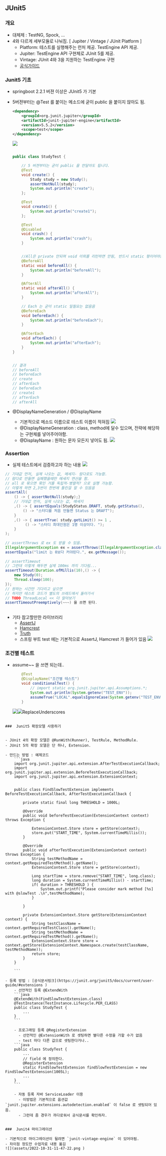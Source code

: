 ##  JUnit5
    
###  개요
  
- 대체제 : TestNG, Spock, ...
- 4와 다르게 세부모듈로 나눠짐. [ Jupiter / Vintage / JUnit Platform ]
    - Platform:  테스트를 실행해주는 런처 제공. TestEngine API 제공.
    - Jupiter: TestEngine API 구현체로 JUnit 5를 제공.
    - Vintage: JUnit 4와 3을 지원하는 TestEngine 구현
    - [공식가이드](https://junit.org/junit5/docs/current/user-guide/ )
  
###  Junit5 기초
  
  
- springboot 2.2.1 버젼 이상은 JUnit5 가 기본
- 5버젼부터는 @Test 를 붙이는 메소드에 굳이 public 을 붙이지 않아도 됨.
    ```xml
    <dependency>
        <groupId>org.junit.jupiter</groupId>
        <artifactId>junit-jupiter-engine</artifactId>
        <version>5.5.2</version>
        <scope>test</scope>
    </dependency>
    ```
    ![](assets/2022-10-24-17-14-58.png )
  
    ```java
  
    public class StudyTest {
  
        // 5 버젼부터는 굳이 public 을 안달아도 됩니다.
        @Test
        void create() {
            Study study = new Study();
            assertNotNull(study);
            System.out.println("create");
        };
  
        @Test
        void create1() {
            System.out.println("create1");
        };
  
        @Test
        @Disabled
        void crash() {
            System.out.println("crash");
        }
  
  
        //All은 private 안되며 void 이외를 리턴하면 안됨, 반드시 static 형이어야함.
        @BeforeAll
        static void beforeAll() {
            System.out.println("beforeAll");
        }
  
        @AfterAll
        static void afterAll() {
            System.out.println("afterAll");
        }
  
        // Each 는 굳이 static 일필요는 없음음 
        @BeforeEach
        void beforeEach() {
            System.out.println("beforeEach");
        }
  
        @AfterEach
        void afterEach() {
            System.out.println("afterEach");
        }
    }
  
  
    // 결과
    // beforeAll
    // beforeEach
    // create
    // afterEach
    // beforeEach
    // create1
    // afterEach
    // afterAll
    ```
  
- @DisplayNameGeneration / @DisplayName
  - 기본적으로 메소드 이름으로 테스트 이름이 적혀짐
  ![](assets/2022-10-24-17-30-25.png )
  - @DisplayNameGeneration : class, method에 달수 있으며, 전략에 해당하는 구현체를 넣어주어야함.
  - @DisplayName : 원하는 문자 모든지 넣어도 됨.
  ![](assets/2022-10-24-17-41-56.png )
  
###  Assertion
  
- 실제 테스트에서 검증하고자 하는 내용
![](assets/2022-10-24-17-48-45.png )
```java
// 기대값 먼저, 실제 나오는 값, 메세지- 람다로도 가능함.
// 람다로 만들면 실패했을때만 메세지 연산을 함.
// all 로 묶으면 묶인 거를 독립적-병렬적? 으로 실행 가능함.
// 이렇게 하면 2,3번이 한번에 틀린걸 알 수 있음음
assertAll(
    () -> { assertNotNull(study);} 
    // 기대값 먼저, 실제 나오는 값, 메세지
    ,() -> { assertEquals(StudyStatus.DRAFT, study.getStatus(), 
        () -> "스터디를 처음 만들면 Status 는 DRAFT"); 
    }
    ,() -> { assertTrue( study.getLimit() >= 1 ,
         () -> "스터디 최대인원은 1명 이상이다. "); 
    }
);
  
// assertThrows 로 ex 도 받을 수 있음.
IllegalArgumentException ex = assertThrows(IllegalArgumentException.class, ()-> new Study(-10) ); 
assertEquals("limit 는 0보다 커야된다.", ex.getMessage());
  
// assertTimeout
// 그런데 이렇게 해두면 실제 100ms 까지 기다림...
assertTimeout(Duration.ofMillis(10),() -> {
    new Study(0);
    Thread.sleep(100);
});
// 원하는 시간만 기다리고 싶으면
// 하지만 테스트 코드가 별도의 쓰레드에서 돌아가서
// TODO ThreadLocal << 더 알아보기
assertTimeoutPreemptively(~~~) 을 쓰면 된다.
  
```
- 기타 참고할만한 라이브러리
    - [AssertJ](https://joel-costigliola.github.io/assertj/ )
    - [Hamcrest](https://hamcrest.org/JavaHamcrest/ )
    - [Truth](https://truth.dev/ )
    - 스프링 부트 test 에는 기본적으로 AssertJ, Hamcrest 가 들어가 있음
    ![](assets/2022-10-25-20-04-18.png )
  
###  조건별 테스트
  
  
- assume~~ 을 쓰면 되는데..
    ```java
        @Test
        @DisplayName("조건별 테스트")
        void conditionalTest() {
            // import static org.junit.jupiter.api.Assumptions.*;
            System.out.println(System.getenv("TEST_ENV"));
            assumeTrue("LOCAL".equalsIgnoreCase(System.getenv("TEST_ENV")));
        }
    ```
    ![](assets/2022-10-25-20-42-07.png )<img src="https://latex.codecogs.com/gif.latex?$%20%20%20%20-%20실제값은%20null%20이고%20에러가%20나야되는데%20사실은%20여기서%20멈춘거고%20%20%20%20-%20조건을%20통과해야지%20나머지%20assert%20꺼를%20성공&#x2F;실패%20할%20수%20있게%20된다.-%20Annotation%20으로%20도%20가능함%20%20-%20@Enabledxxx%20&#x2F;%20@Disabledxxxx%20%20```java	@EnabledOnOs({OS.LINUX,OS.MAC})%20%20%20%20...%20%20```%20%20![](assets&#x2F;2022-10-25-21-05-47.png%20)###%20%20태킹%20&#x2F;%20필터링-%20`@Tag`%20를%20붙이면%20실행할%20때%20태그를%20찾아서%20그것만%20실행시킬%20수%20있음.-%20그런데%20vscode%20에서는%20해당%20태그만%20하는%20걸%20찾기%20어려웠음%20&#x2F;&#x2F;%20TODO%20:%20더%20찾아볼것-%20pom.xml%20사용할%20태그를%20지정하면%20그것만%20실행시킬수%20잇음%20%20%20%20![](assets&#x2F;2022-10-26-17-51-39.png%20)%20%20-%20원래는%20위처럼%20되는데%20%20```xml%20%20	&lt;profiles&gt;		&lt;profile&gt;			&lt;id&gt;default&lt;&#x2F;id&gt;			&lt;activation&gt;				&lt;activeByDefault&gt;true&lt;&#x2F;activeByDefault&gt;			&lt;&#x2F;activation&gt;			&lt;build&gt;				&lt;plugins&gt;					&lt;plugin&gt;						&lt;artifactId&gt;maven-surefire-plugin&lt;&#x2F;artifactId&gt;						&lt;configuration&gt;%20%20%20%20%20%20%20%20%20%20%20%20%20%20%20%20%20%20%20%20%20%20%20%20%20%20%20%20&lt;includeTags&gt;fast&lt;&#x2F;includeTags&gt;							&lt;groupId&gt;fast&lt;&#x2F;groupId&gt;						&lt;&#x2F;configuration&gt;					&lt;&#x2F;plugin&gt;				&lt;&#x2F;plugins&gt;			&lt;&#x2F;build&gt;		&lt;&#x2F;profile&gt;	&lt;&#x2F;profiles&gt;%20%20```%20%20-%20이렇게%20추가하면%20되야되는데%20안된다;;%20%20%20%20-%20참고링크%20:%20https:&#x2F;&#x2F;www.baeldung.com&#x2F;junit-filtering-tests%20%20%20%20-%20참고링크2%20:%20https:&#x2F;&#x2F;github.com&#x2F;junit-team&#x2F;junit5-samples&#x2F;blob&#x2F;r5.1.0&#x2F;junit5-maven-consumer&#x2F;pom.xml%20%20%20%20```xml%20%20%20%20&lt;!--%20참고링크2번%20방법%20--&gt;%20%20%20%20&lt;plugin&gt;%20%20%20%20%20%20%20%20&lt;artifactId&gt;maven-surefire-plugin&lt;&#x2F;artifactId&gt;%20%20%20%20%20%20%20%20&lt;version&gt;2.19.1&lt;&#x2F;version&gt;%20%20%20%20%20%20%20%20&lt;configuration&gt;%20%20%20%20%20%20%20%20%20%20%20%20&lt;includes&gt;%20%20%20%20%20%20%20%20%20%20%20%20%20%20%20%20&lt;include&gt;**&#x2F;Test*.java&lt;&#x2F;include&gt;%20%20%20%20%20%20%20%20%20%20%20%20%20%20%20%20&lt;include&gt;**&#x2F;*Test.java&lt;&#x2F;include&gt;%20%20%20%20%20%20%20%20%20%20%20%20%20%20%20%20&lt;include&gt;**&#x2F;*Tests.java&lt;&#x2F;include&gt;%20%20%20%20%20%20%20%20%20%20%20%20%20%20%20%20&lt;include&gt;**&#x2F;*TestCase.java&lt;&#x2F;include&gt;%20%20%20%20%20%20%20%20%20%20%20%20&lt;&#x2F;includes&gt;%20%20%20%20%20%20%20%20%20%20%20%20&lt;properties&gt;%20%20%20%20%20%20%20%20%20%20%20%20%20%20%20%20&lt;includeTags&gt;fast&lt;&#x2F;includeTags&gt;%20%20%20%20%20%20%20%20%20%20%20%20%20%20%20%20&lt;configurationParameters&gt;%20%20%20%20%20%20%20%20%20%20%20%20%20%20%20%20%20%20%20%20junit.jupiter.conditions.deactivate%20=%20*%20%20%20%20%20%20%20%20%20%20%20%20%20%20%20%20&lt;&#x2F;configurationParameters&gt;%20%20%20%20%20%20%20%20%20%20%20%20&lt;&#x2F;properties&gt;%20%20%20%20%20%20%20%20&lt;&#x2F;configuration&gt;%20%20%20%20&lt;&#x2F;plugin&gt;%20%20%20%20```%20%20%20%20-%20뭐지;;%20%20%20%20-%20[공식문서?](https:&#x2F;&#x2F;maven.apache.org&#x2F;surefire&#x2F;maven-surefire-plugin&#x2F;test-mojo.html%20)%20:%20확인해봐야됨%20%20%20%20-%20해결책%20:%20[TODO]추후%20TIL%20옮겨서%20정리해야됨%20%20%20%20%20%20-%20[maven%20플러그인%20버젼%20명시](https:&#x2F;&#x2F;code-overflow.tistory.com&#x2F;entry&#x2F;%EC%97%90%EB%9F%ACError-%EB%A9%94%EC%9D%B4%EB%B8%90Maven-Junit-5-%EB%B9%8C%EB%93%9C-%EC%8B%9C-groupsexcludedGroups-require-TestNG-or-JUunit48-on-project-test-classpath-%EB%AC%B8%EC%A0%9C%20)%20:%20maven-surefire-plugin%20-&gt;%202.22.2%20%20%20%20%20-%20%20[스택오버플로우](https:&#x2F;&#x2F;stackoverflow.com&#x2F;questions&#x2F;42421688&#x2F;how-to-choose-which-junit5-tags-to-execute-with-maven%20)%20%20%20%20```xml	&lt;profiles&gt;		&lt;profile&gt;			&lt;id&gt;default&lt;&#x2F;id&gt;			&lt;activation&gt;				&lt;activeByDefault&gt;true&lt;&#x2F;activeByDefault&gt;			&lt;&#x2F;activation&gt;			&lt;build&gt;				&lt;plugins&gt;					&lt;plugin&gt;						&lt;artifactId&gt;maven-surefire-plugin&lt;&#x2F;artifactId&gt;						&lt;version&gt;2.22.2&lt;&#x2F;version&gt;						&lt;configuration&gt;							&lt;groups&gt;fast&lt;&#x2F;groups&gt;						&lt;&#x2F;configuration&gt;					&lt;&#x2F;plugin&gt;				&lt;&#x2F;plugins&gt;			&lt;&#x2F;build&gt;		&lt;&#x2F;profile&gt;	&lt;&#x2F;profiles&gt;%20%20%20%20```%20%20%20%20-%20특정%20프로파일을%20실행하려면%20%20%20%20%20%20-%20.&#x2F;mvnw%20test%20-P%20ci[profile%20Name]%20%20%20%20%20-%20meta%20Annotation을%20통해%20커스텀%20할%20수%20있음.%20%20%20%20```java%20%20%20%20@Target(ElementType.METHOD)%20%20%20%20@Retention(RetentionPolicy.RUNTIME)%20%20%20%20@Test%20%20%20%20@Tag(&quot;fast&quot;)%20%20%20%20public%20@interface%20FastTestTag%20{%20%20%20%20}%20%20%20%20&#x2F;&#x2F;%20실제%20사용시에는%20%20%20%20@DisplayName(&quot;조건별%20테스트&quot;)%20%20%20%20@FastTestTag%20%20%20%20void%20conditionalTest()%20{%20%20%20%20%20%20%20%20&#x2F;&#x2F;%20import%20static%20org.junit.jupiter.api.Assumptions.*;%20%20%20%20%20%20%20%20&#x2F;&#x2F;%20그런데%20환경변수는%20vscode%20가%20들고가고%20있어서%20잘%20안됨.%20%20%20%20%20%20%20%20System.out.println(System.getenv(&quot;TEST_ENV&quot;));%20%20%20%20%20%20%20%20assumeTrue(&quot;LOCAL&quot;.equalsIgnoreCase(System.getenv(&quot;TEST_ENV&quot;)));%20%20%20%20%20%20%20%20&#x2F;&#x2F;%20위조건이%20만족해야지%20나머지%20조건이%20도는%20구조이다.%20%20%20%20%20%20%20%20%20%20%20%20%20%20%20%20assertTimeoutPreemptively(Duration.ofMillis(10),()%20-&gt;%20{%20%20%20%20%20%20%20%20%20%20%20%20new%20Study(0);%20%20%20%20%20%20%20%20});%20%20%20%20}%20%20%20%20```%20%20%20%20-%20![](assets&#x2F;2022-10-27-13-10-29.png%20)###%20%20테스트%20반복-%20@RepeatedTest%20:반복%20횟수와%20반복%20테스트%20이름을%20설정할%20수%20있다.%20%20-%20{displayName}%20%20-%20{currentRepetition}%20%20-%20{totalRepetitions}%20%20-%20RepetitionInfo%20타입의%20인자를%20받을%20수%20있다.%20%20%20%20```java	@FastTestTag	@DisplayName(&quot;반복학습&quot;)	@RepeatedTest(value%20=%2010,%20name%20=&quot;{displayName}%20:%20{currentRepetition}%20&#x2F;%20{totalRepetitions}&quot;%20)	void%20repeatedTest(RepetitionInfo%20repetitionInfo)%20{		System.out.println(&quot;Repeat%20Count%20:&quot;%20+%20repetitionInfo.getCurrentRepetition()%20		+%20&quot;%20&#x2F;%20&quot;%20+%20repetitionInfo.getTotalRepetitions());	}%20%20%20%20```%20%20%20%20![](assets&#x2F;2022-10-27-13-22-04.png%20)-%20ParameterizedTest%20:%20테스트에%20여러%20다른%20매개변수를%20대입해가며%20반복%20실행한다.%20%20-%20{displayName}%20%20-%20{index}%20%20-%20{arguments}%20%20-%20{0},%20{1},%20...%20%20-%20@ValueSource%20로%20간단히%20파라미터를%20던저%20줄수%20있음.%20%20%20%20%20%20```java%20%20	@FastTestTag%20%20	@DisplayName(&quot;반복학습&quot;)%20%20	@ParameterizedTest(name%20=&quot;{displayName}%20{0}%20{index}교시&quot;%20)%20%20	@ValueSource(strings%20=%20{&quot;수학&quot;,&quot;과학&quot;,&quot;사회&quot;,&quot;국어&quot;})%20%20	void%20parameterRepeatedTest(String%20message)%20{%20%20		System.out.println(&quot;[&quot;+message+&quot;]%20Repeat&quot;);%20%20	}%20%20```%20%20![](assets&#x2F;2022-10-27-13-27-40.png%20)%20%20-%20@ValueSource%20&#x2F;%20@NullSource%20&#x2F;%20@EmptySource%20&#x2F;%20@NullAndEmptySource%20%20%20%20%20%20&#x2F;%20@EnumSource%20&#x2F;%20@MethodSource%20%20%20%20%20%20%20&#x2F;%20@CsvSource%20&#x2F;%20@CvsFileSource%20%20%20%20%20%20&#x2F;%20@ArgumentSource%20%20%20%20%20%20등을%20쓸%20수%20있음.%20%20-%20그런데%20형을%20변형해서%20받고%20싶을%20수%20있는데%20primitive%20는%20자동%20변형해주지만%20CustomClass%20는%20그냥%20안된다.```java@FastTestTag@DisplayName(&quot;반복학습&quot;)@ParameterizedTest(name%20=&quot;{displayName}%20{0}%20{index}교시&quot;%20)@ValueSource(strings%20=%20{&quot;수학&quot;,&quot;과학&quot;,&quot;사회&quot;,&quot;국어&quot;})void%20parameterRepeatedTest(@ConvertWith(StudyConverter.class)%20Study%20study)%20{%20%20%20%20System.out.println(&quot;[&quot;+study.getName()+&quot;]%20Repeat&quot;);}static%20class%20StudyConverter%20extends%20SimpleArgumentConverter%20{%20%20%20%20@Override%20%20%20%20public%20Object%20convert(Object%20source,%20Class&lt;?&gt;%20targetType)%20{%20%20%20%20%20%20%20%20assertEquals(Study.class,%20targetType,%20&quot;Can%20only%20convert%20to%20Study&quot;);%20%20%20%20%20%20%20%20Study%20object%20=%20new%20Study(0);%20%20%20%20%20%20%20%20%20object.setName(String.valueOf(source));%20%20%20%20%20%20%20%20return%20object;%20%20%20%20}}@FastTestTag@DisplayName(&quot;반복학습%202&quot;)@ParameterizedTest(name%20=&quot;{displayName}%20{0}%20{index}교시&quot;%20)@CsvSource({&quot;1,%20수학&quot;,&quot;3,%20과학&quot;,&quot;4,%20사회&quot;,&quot;1,%20국어&quot;})void%20parameterRepeatedTest2(Integer%20limit,%20String%20name%20)%20{%20%20%20%20System.out.println(new%20Study(limit,%20name));}&#x2F;&#x2F;%20Study%20[limit=1,%20name=수학]&#x2F;&#x2F;%20Study%20[limit=3,%20name=과학]&#x2F;&#x2F;%20Study%20[limit=4,%20name=사회]&#x2F;&#x2F;%20Study%20[limit=1,%20name=국어]@FastTestTag@DisplayName(&quot;반복학습%203&quot;)@ParameterizedTest(name%20=&quot;{displayName}%20{0}%20{index}교시&quot;%20)@CsvSource({&quot;10,%20수학&quot;,&quot;13,%20과학&quot;,&quot;43,%20사회&quot;,&quot;12,%20국어&quot;})void%20parameterRepeatedTest3(ArgumentsAccessor%20accessor)%20{%20%20%20%20System.out.println(%20%20%20%20%20%20%20%20new%20Study(%20%20%20%20%20%20%20%20%20%20%20%20%20accessor.getInteger(0)%20%20%20%20%20%20%20%20%20%20%20%20,%20accessor.getString(1)%20%20%20%20%20%20%20%20));}&#x2F;&#x2F;%20Study%20[limit=10,%20name=수학]&#x2F;&#x2F;%20Study%20[limit=13,%20name=과학]&#x2F;&#x2F;%20Study%20[limit=43,%20name=사회]&#x2F;&#x2F;%20Study%20[limit=12,%20name=국어]@DisplayName(&quot;반복학습%204&quot;)@ParameterizedTest(name%20=&quot;{displayName}%20{0}%20{index}교시&quot;%20)@CsvSource({&quot;100,%20Java&quot;,&quot;100,%20Spring&quot;,&quot;100,%20boot&quot;,&quot;0,%20JPA%20&quot;})void%20parameterRepeatedTest3(@AggregateWith(StudyAggregator.class)%20Study%20study)%20{%20%20%20%20System.out.println(study);}static%20class%20StudyAggregator%20implements%20ArgumentsAggregator%20{%20%20%20%20@Override%20%20%20%20public%20Object%20aggregateArguments(ArgumentsAccessor%20accessor,%20ParameterContext%20context)%20%20%20%20%20%20%20%20%20%20%20%20throws%20ArgumentsAggregationException%20{%20%20%20%20%20%20%20%20return	new%20Study(%20%20%20%20%20%20%20%20%20%20%20%20%20accessor.getInteger(0),%20accessor.getString(1)%20%20%20%20%20%20%20%20);%20%20%20%20}}&#x2F;&#x2F;%20Study%20[limit=100,%20name=Java]&#x2F;&#x2F;%20Study%20[limit=100,%20name=Spring]&#x2F;&#x2F;%20Study%20[limit=100,%20name=boot]&#x2F;&#x2F;%20Study%20[limit=0,%20name=JPA]```-%20Junit5%20참고%20링크%20:%20https:&#x2F;&#x2F;donghyeon.dev&#x2F;junit&#x2F;2021&#x2F;04&#x2F;11&#x2F;JUnit5-%EC%99%84%EB%B2%BD-%EA%B0%80%EC%9D%B4%EB%93%9C&#x2F;###%20%20테스트%20인스턴스%20와%20테스트%20순서-%20Junit%20의%20기본%20테스트%20전략은%20테스트%20코드%20하나마다%20인스턴스를%20하나를%20만들어서%20돌린다.%20-&gt;%20테스트%20간의%20의존성을%20없애기%20위함![](assets&#x2F;2022-10-27-14-16-32.png%20)```java@DisplayNameGeneration(DisplayNameGenerator.ReplaceUnderscores.class)@TestInstance(TestInstance.Lifecycle.PER_CLASS)&#x2F;&#x2F;%20클래스당%20하나의%20인스턴스라면public%20class%20StudyTest%20{%20%20%20%20&#x2F;&#x2F;%20제약이%20풀린다.%20%20%20%20@BeforeAll%20%20%20%20void%20beforeAll()%20{%20%20%20%20%20%20%20%20System.out.println(&quot;beforeAll&quot;);%20%20%20%20}```![](assets&#x2F;2022-10-27-14-19-51.png%20)-%20원래%20테스트의%20순서는%20정해진%20순서가%20있긴%20하지만%20내부로직에%20따라%20언제든%20변할%20수%20있다.%20(%20사실%20위의%20사진도%20그렇다.%20)-%20그런데%20순서를%20굳이%20주고%20싶다면%20다음과%20같이도%20할%20수%20있다.%20%20%20%20%20%20%20%20```java%20%20%20%20@DisplayNameGeneration(DisplayNameGenerator.ReplaceUnderscores.class)%20%20%20%20@TestInstance(TestInstance.Lifecycle.PER_CLASS)%20%20%20%20@TestMethodOrder(MethodOrderer.OrderAnnotation.class)%20%20%20%20public%20class%20StudyTest%20{%20%20%20%20%20%20%20%20&#x2F;&#x2F;%20Order는%20낮을수록%20순위가%20높다.%201번째%202번째%20등등%20%20%20%20%20%20%20%20@Order(1)%20%20%20%20%20%20%20%20void%20conditionalTest()%20{}%20%20%20%20%20%20%20%20@Order(4)%20%20%20%20%20%20%20%20void%20repeatedTest(RepetitionInfo%20repetitionInfo)%20{}%20%20%20%20%20%20%20%20@Order(3)%20%20%20%20%20%20%20%20void%20parameterRepeatedTest(@ConvertWith(StudyConverter.class)%20Study%20study)%20{%20%20%20%20%20%20%20%20}%20%20%20%20}%20%20%20%20&#x2F;&#x2F;%20beforeAll%20%20%20%20&#x2F;&#x2F;%20LOCAL%20%20%20%20&#x2F;&#x2F;%20Study%20[limit=1,%20name=수학]%20%20%20%20&#x2F;&#x2F;%20Study%20[limit=3,%20name=과학]%20%20%20%20&#x2F;&#x2F;%20Study%20[limit=4,%20name=사회]%20%20%20%20&#x2F;&#x2F;%20Study%20[limit=1,%20name=국어]%20%20%20%20&#x2F;&#x2F;%20[수학]%20Repeat%20%20%20%20&#x2F;&#x2F;%20[과학]%20Repeat%20%20%20%20&#x2F;&#x2F;%20[사회]%20Repeat%20%20%20%20&#x2F;&#x2F;%20[국어]%20Repeat%20%20%20%20&#x2F;&#x2F;%20Repeat%20Count%20:1%20&#x2F;%2010%20%20%20%20&#x2F;&#x2F;%20Repeat%20Count%20:2%20&#x2F;%2010%20%20%20%20```%20%20%20%20-%20@Order%20스프링꺼는%20[링크](https:&#x2F;&#x2F;unhosted.tistory.com&#x2F;79%20)%20참고###%20%20Junit5%20properties%20설정-%20&#x2F;test&#x2F;resources&#x2F;junit-platform.properties%20에%20설정함.![](assets&#x2F;2022-10-27-14-35-44.png%20)```properties#테스트%20인스턴스%20라이프사이클%20설정junit.jupiter.testinstance.lifecycle.default%20=%20per_class#확장팩%20자동%20감지%20기능junit.jupiter.extensions.autodetection.enabled%20=%20true#@Disabled%20무시하고%20실행하기junit.jupiter.conditions.deactivate%20=%20org.junit.*DisabledCondition#테스트%20이름%20표기%20전략%20설정,%20&#x5C;%20은%20줄바꿈junit.jupiter.displayname.generator.default%20=%20&#x5C;%20%20%20%20org.junit.jupiter.api.DisplayNameGenerator"/>ReplaceUnderscores
```
  
###  Junit5 확장모델 사용하기
  
  
- JUnit 4의 확장 모델은 @RunWith(Runner), TestRule, MethodRule. 
- JUnit 5의 확장 모델은 단 하나, Extension.
  
- 만드는 방법 : 예제코드
    ```java
    import org.junit.jupiter.api.extension.AfterTestExecutionCallback;
    import org.junit.jupiter.api.extension.BeforeTestExecutionCallback;
    import org.junit.jupiter.api.extension.ExtensionContext;
  
  
    public class FindSlowTestExtension implements BeforeTestExecutionCallback, AfterTestExecutionCallback {
  
        private static final long THRESHOLD = 1000L;
  
        @Override
        public void beforeTestExecution(ExtensionContext context) throws Exception {
  
            ExtensionContext.Store store = getStore(context);
            store.put("START_TIME", System.currentTimeMillis());
        }
  
        @Override
        public void afterTestExecution(ExtensionContext context) throws Exception {
            String testMethodName = context.getRequiredTestMethod().getName();
            ExtensionContext.Store store = getStore(context);
  
            Long startTime = store.remove("START_TIME", long.class);
            long duration = System.currentTimeMillis() - startTime;
            if( duration > THRESHOLD ) {
                System.out.printf("Please consider mark method [%s] with @slowTest .\n",testMethodName);
            }
  
        }
  
        private ExtensionContext.Store getStore(ExtensionContext context) {
            String testClassName = context.getRequiredTestClass().getName();
            String testMethodName = context.getRequiredTestMethod().getName();
            ExtensionContext.Store store = context.getStore(ExtensionContext.Namespace.create(testClassName, testMethodName));
            return store;
        }
    }
  
    ```
  
- 등록 방법 : [공식문서링크](https://junit.org/junit5/docs/current/user-guide/#extensions )
    - 선언적인 등록 @ExtendWith
    ```java
    @ExtendWith(FindSlowTestExtension.class)
    @TestInstance(TestInstance.Lifecycle.PER_CLASS)
    public class StudyTest {
        ...
    }
    ```
  
    - 프로그래밍 등록 @RegisterExtension
      - 선언적인 @ExtensionWith 로 셋팅하면 별다른 수정을 가할 수가 없음
      - test 마다 다른 값으로 셋팅한다거나..
    ```java
    public class StudyTest {
        ...
        // field 에 정의한다.
        @RegisterExtension
        static FindSlowTestExtension findSlowTestExtension = new FindSlowTestExtension(1005L);
        ...
    }
    ```
  
    - 자동 등록 자바 ServiceLoader 이용
      - 이방법은 기본적으로 옵션값 `junit.jupiter.extensions.autodetection.enabled` 이 false 로 셋팅되어 있음.
      - 그런데 좀 경우가 까다로워서 공식문서를 확인하자.
  
  
###  Junit4 마이그레이션
  
- 기본적으로 마이그레이션이 될려면 `junit-vintage-engine` 이 있어야됨.
- 차이점 정도만 수업자료 내용 옮김
![](assets/2022-10-31-11-47-22.png )
  
  
  